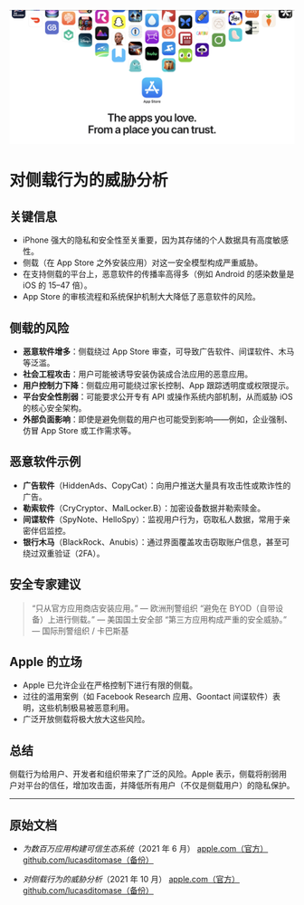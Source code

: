 ![Banner](../assets/banner.png)

# 对侧载行为的威胁分析

## 关键信息

- iPhone 强大的隐私和安全性至关重要，因为其存储的个人数据具有高度敏感性。
- 侧载（在 App Store 之外安装应用）对这一安全模型构成严重威胁。
- 在支持侧载的平台上，恶意软件的传播率高得多（例如 Android 的感染数量是 iOS 的 15–47 倍）。
- App Store 的审核流程和系统保护机制大大降低了恶意软件的风险。

## 侧载的风险

- **恶意软件增多**：侧载绕过 App Store 审查，可导致广告软件、间谍软件、木马等泛滥。
- **社会工程攻击**：用户可能被诱导安装伪装成合法应用的恶意应用。
- **用户控制力下降**：侧载应用可能绕过家长控制、App 跟踪透明度或权限提示。
- **平台安全性削弱**：可能要求公开专有 API 或操作系统内部机制，从而威胁 iOS 的核心安全架构。
- **外部负面影响**：即使是避免侧载的用户也可能受到影响——例如，企业强制、仿冒 App Store 或工作需求等。

## 恶意软件示例

- **广告软件**（HiddenAds、CopyCat）：向用户推送大量具有攻击性或欺诈性的广告。
- **勒索软件**（CryCryptor、MalLocker.B）：加密设备数据并勒索赎金。
- **间谍软件**（SpyNote、HelloSpy）：监视用户行为，窃取私人数据，常用于亲密伴侣监控。
- **银行木马**（BlackRock、Anubis）：通过界面覆盖攻击窃取账户信息，甚至可绕过双重验证（2FA）。

## 安全专家建议

> “只从官方应用商店安装应用。” — 欧洲刑警组织
> “避免在 BYOD（自带设备）上进行侧载。” — 美国国土安全部
> “第三方应用构成严重的安全威胁。” — 国际刑警组织 / 卡巴斯基

## Apple 的立场

- Apple 已允许企业在严格控制下进行有限的侧载。
- 过往的滥用案例（如 Facebook Research 应用、Goontact 间谍软件）表明，这些机制极易被恶意利用。
- 广泛开放侧载将极大放大这些风险。

## 总结

侧载行为给用户、开发者和组织带来了广泛的风险。Apple 表示，侧载将削弱用户对平台的信任，增加攻击面，并降低所有用户（不仅是侧载用户）的隐私保护。

---

## 原始文档

- *为数百万应用构建可信生态系统*（2021 年 6 月）
  [apple.com（官方）](https://www.apple.com/privacy/docs/Building_a_Trusted_Ecosystem_for_Millions_of_Apps.pdf)
  [github.com/lucasditomase（备份）](https://github.com/lucasditomase/app-restrictions/blob/main/summary.pdf)

- *对侧载行为的威胁分析*（2021 年 10 月）
  [apple.com（官方）](https://www.apple.com/privacy/docs/Building_a_Trusted_Ecosystem_for_Millions_of_Apps_A_Threat_Analysis_of_Sideloading.pdf)
  [github.com/lucasditomase（备份）](https://github.com/lucasditomase/app-restrictions/blob/main/threat-analysis.pdf)

